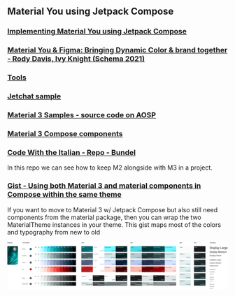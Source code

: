 ## Material You using Jetpack Compose

### [Implementing Material You using Jetpack Compose](https://youtu.be/jrfuHyMlehc)

### [Material You & Figma: Bringing Dynamic Color & brand together - Rody Davis, Ivy Knight (Schema 2021)]([https://youtu.be/clDuqcKgNBQ](https://youtu.be/clDuqcKgNBQ))

### [Tools](https://m3.material.io/)

### [Jetchat sample](https://github.com/android/compose-samples/tree/main/Jetchat)

### [Material 3 Samples - source code on AOSP](https://cs.android.com/androidx/platform/frameworks/support/+/androidx-main:compose/material3/material3/samples/src/main/java/androidx/compose/material3/samples/?q=compose%2Fmaterial3%2Fmaterial3%2Fsamples%2Fsrc%2Fmain%2Fjava%2Fandroidx%2Fcompose%2Fmaterial3%2Fsamples%2F&ss=androidx%2Fplatform%2Fframeworks%2Fsupport)

### [Material 3 Compose components](https://developer.android.com/reference/kotlin/androidx/compose/material3/package-summary)

### [Code With the Italian - Repo - Bundel](https://github.com/code-with-the-italians/bundel)  
In this repo we can see how to keep M2 alongside with M3 in a project.

### [Gist - Using both Material 3 and material components in Compose within the same theme](https://gist.github.com/hvisser/8db0669439bad5b8d7491d4ef3f6d3de)  
If you want to move to Material 3 w/ Jetpack Compose but also still need components from the material package, then you can wrap the two MaterialTheme instances in your theme.
This gist maps most of the colors and typography from new to old

![Image 1](Images/material-theme.png "Material Theme")